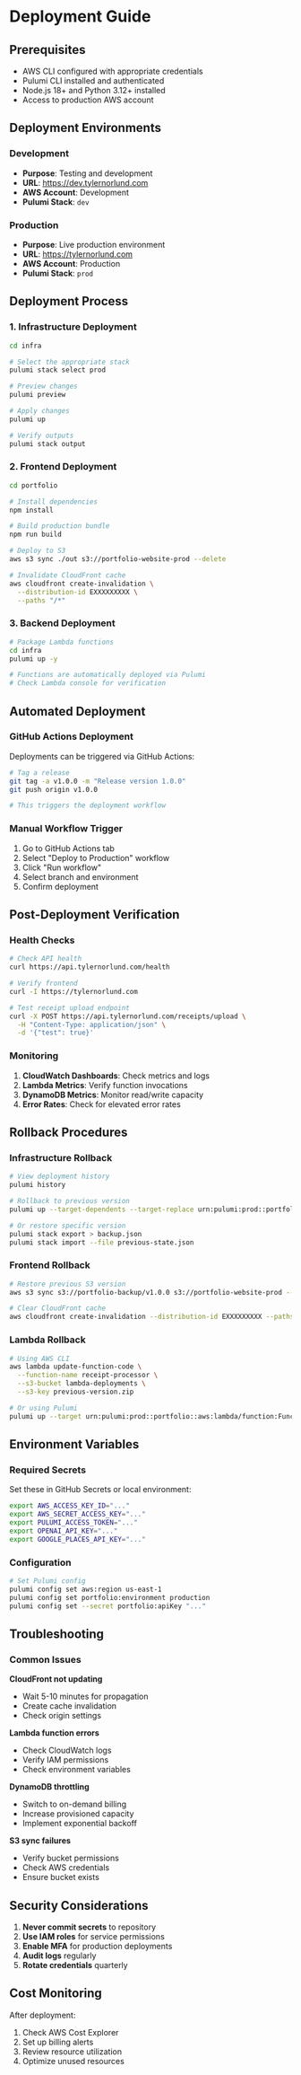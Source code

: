 # Deployment Guide

## Prerequisites

- AWS CLI configured with appropriate credentials
- Pulumi CLI installed and authenticated
- Node.js 18+ and Python 3.12+ installed
- Access to production AWS account

## Deployment Environments

### Development
- **Purpose**: Testing and development
- **URL**: https://dev.tylernorlund.com
- **AWS Account**: Development
- **Pulumi Stack**: `dev`

### Production
- **Purpose**: Live production environment
- **URL**: https://tylernorlund.com
- **AWS Account**: Production
- **Pulumi Stack**: `prod`

## Deployment Process

### 1. Infrastructure Deployment

```bash
cd infra

# Select the appropriate stack
pulumi stack select prod

# Preview changes
pulumi preview

# Apply changes
pulumi up

# Verify outputs
pulumi stack output
```

### 2. Frontend Deployment

```bash
cd portfolio

# Install dependencies
npm install

# Build production bundle
npm run build

# Deploy to S3
aws s3 sync ./out s3://portfolio-website-prod --delete

# Invalidate CloudFront cache
aws cloudfront create-invalidation \
  --distribution-id EXXXXXXXXX \
  --paths "/*"
```

### 3. Backend Deployment

```bash
# Package Lambda functions
cd infra
pulumi up -y

# Functions are automatically deployed via Pulumi
# Check Lambda console for verification
```

## Automated Deployment

### GitHub Actions Deployment

Deployments can be triggered via GitHub Actions:

```bash
# Tag a release
git tag -a v1.0.0 -m "Release version 1.0.0"
git push origin v1.0.0

# This triggers the deployment workflow
```

### Manual Workflow Trigger

1. Go to GitHub Actions tab
2. Select "Deploy to Production" workflow
3. Click "Run workflow"
4. Select branch and environment
5. Confirm deployment

## Post-Deployment Verification

### Health Checks

```bash
# Check API health
curl https://api.tylernorlund.com/health

# Verify frontend
curl -I https://tylernorlund.com

# Test receipt upload endpoint
curl -X POST https://api.tylernorlund.com/receipts/upload \
  -H "Content-Type: application/json" \
  -d '{"test": true}'
```

### Monitoring

1. **CloudWatch Dashboards**: Check metrics and logs
2. **Lambda Metrics**: Verify function invocations
3. **DynamoDB Metrics**: Monitor read/write capacity
4. **Error Rates**: Check for elevated error rates

## Rollback Procedures

### Infrastructure Rollback

```bash
# View deployment history
pulumi history

# Rollback to previous version
pulumi up --target-dependents --target-replace urn:pulumi:prod::portfolio::*

# Or restore specific version
pulumi stack export > backup.json
pulumi stack import --file previous-state.json
```

### Frontend Rollback

```bash
# Restore previous S3 version
aws s3 sync s3://portfolio-backup/v1.0.0 s3://portfolio-website-prod --delete

# Clear CloudFront cache
aws cloudfront create-invalidation --distribution-id EXXXXXXXXX --paths "/*"
```

### Lambda Rollback

```bash
# Using AWS CLI
aws lambda update-function-code \
  --function-name receipt-processor \
  --s3-bucket lambda-deployments \
  --s3-key previous-version.zip

# Or using Pulumi
pulumi up --target urn:pulumi:prod::portfolio::aws:lambda/function:Function::receipt-processor
```

## Environment Variables

### Required Secrets

Set these in GitHub Secrets or local environment:

```bash
export AWS_ACCESS_KEY_ID="..."
export AWS_SECRET_ACCESS_KEY="..."
export PULUMI_ACCESS_TOKEN="..."
export OPENAI_API_KEY="..."
export GOOGLE_PLACES_API_KEY="..."
```

### Configuration

```bash
# Set Pulumi config
pulumi config set aws:region us-east-1
pulumi config set portfolio:environment production
pulumi config set --secret portfolio:apiKey "..."
```

## Troubleshooting

### Common Issues

**CloudFront not updating**
- Wait 5-10 minutes for propagation
- Create cache invalidation
- Check origin settings

**Lambda function errors**
- Check CloudWatch logs
- Verify IAM permissions
- Check environment variables

**DynamoDB throttling**
- Switch to on-demand billing
- Increase provisioned capacity
- Implement exponential backoff

**S3 sync failures**
- Verify bucket permissions
- Check AWS credentials
- Ensure bucket exists

## Security Considerations

1. **Never commit secrets** to repository
2. **Use IAM roles** for service permissions
3. **Enable MFA** for production deployments
4. **Audit logs** regularly
5. **Rotate credentials** quarterly

## Cost Monitoring

After deployment:
1. Check AWS Cost Explorer
2. Set up billing alerts
3. Review resource utilization
4. Optimize unused resources